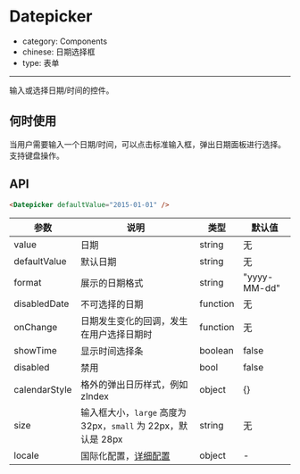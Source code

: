 # Datepicker

- category: Components
- chinese: 日期选择框
- type: 表单

---

输入或选择日期/时间的控件。

## 何时使用

当用户需要输入一个日期/时间，可以点击标准输入框，弹出日期面板进行选择。支持键盘操作。

## API

```html
<Datepicker defaultValue="2015-01-01" />
```

| 参数         | 说明           | 类型     | 默认值       |
|--------------|----------------|----------|--------------|
| value        | 日期           | string   | 无           |
| defaultValue | 默认日期       | string   | 无           |
| format       | 展示的日期格式 | string   | "yyyy-MM-dd" |
| disabledDate | 不可选择的日期 | function | 无           |
| onChange     | 日期发生变化的回调，发生在用户选择日期时 | function | 无           |
| showTime     | 显示时间选择条 | boolean  | false        |
| disabled     | 禁用           | bool     | false        |
| calendarStyle | 格外的弹出日历样式，例如 zIndex           | object     | {}        |
| size         | 输入框大小，`large` 高度为 32px，`small` 为 22px，默认是 28px | string   | 无  |
| locale       | 国际化配置，[详细配置](https://github.com/ant-design/ant-design/issues/424) | object   | -  |

<style>
.code-box-demo .ant-calendar-picker {
  margin: 0 12px 12px 0;
}
</style>
